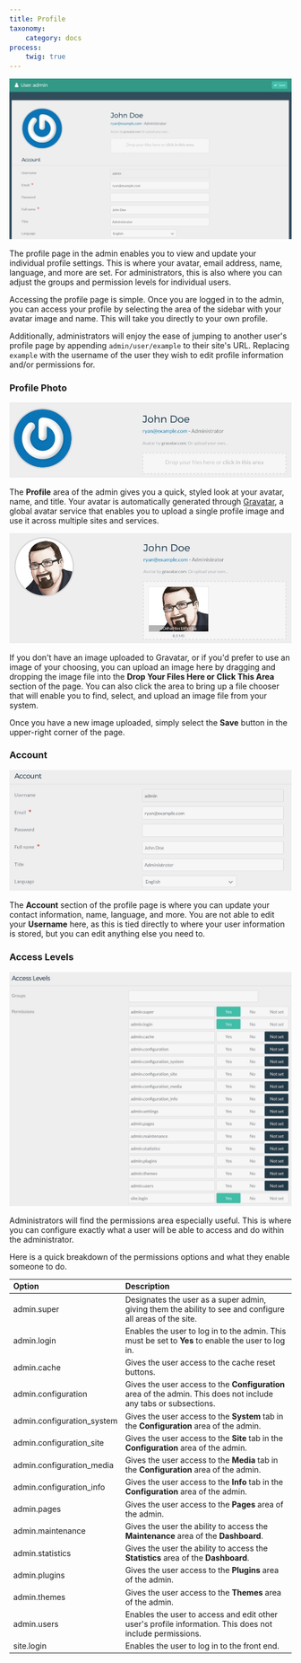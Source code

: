 ```yaml
---
title: Profile
taxonomy:
    category: docs
process:
    twig: true
---
```


![Grav Admin Profile](grav_profile.jpeg?classes=shadow)

The profile page in the admin enables you to view and update your individual profile settings. This is where your avatar, email address, name, language, and more are set. For administrators, this is also where you can adjust the groups and permission levels for individual users.

Accessing the profile page is simple. Once you are logged in to the admin, you can access your profile by selecting the area of the sidebar with your avatar image and name. This will take you directly to your own profile.

Additionally, administrators will enjoy the ease of jumping to another user's profile page by appending `admin/user/example` to their site's URL. Replacing `example` with the username of the user they wish to edit profile information and/or permissions for.

### Profile Photo

![Grav Admin Profile](grav_profile2.jpeg?classes=shadow)

The **Profile** area of the admin gives you a quick, styled look at your avatar, name, and title. Your avatar is automatically generated through [Gravatar](http://en.gravatar.com/), a global avatar service that enables you to upload a single profile image and use it across multiple sites and services.

![Grav Admin Profile](grav_profile2b.jpeg?classes=shadow)

If you don't have an image uploaded to Gravatar, or if you'd prefer to use an image of your choosing, you can upload an image here by dragging and dropping the image file into the **Drop Your Files Here or Click This Area** section of the page. You can also click the area to bring up a file chooser that will enable you to find, select, and upload an image file from your system.

Once you have a new image uploaded, simply select the **Save** button in the upper-right corner of the page.

### Account

![Grav Admin Profile](grav_profile3.jpeg?classes=shadow)

The **Account** section of the profile page is where you can update your contact information, name, language, and more. You are not able to edit your **Username** here, as this is tied directly to where your user information is stored, but you can edit anything else you need to.

### Access Levels

![Grav Admin Profile](grav_profile4.jpeg?classes=shadow)

Administrators will find the permissions area especially useful. This is where you can configure exactly what a user will be able to access and do within the administrator.

Here is a quick breakdown of the permissions options and what they enable someone to do.

| Option                     | Description                                                                                                      |
| :-----                     | :-----                                                                                                           |
| admin.super                | Designates the user as a super admin, giving them the ability to see and configure all areas of the site.        |
| admin.login                | Enables the user to log in to the admin. This must be set to **Yes** to enable the user to log in.               |
| admin.cache                | Gives the user access to the cache reset buttons.                                                                |
| admin.configuration        | Gives the user access to the **Configuration** area of the admin. This does not include any tabs or subsections. |
| admin.configuration_system | Gives the user access to the **System** tab in the **Configuration** area of the admin.                          |
| admin.configuration_site   | Gives the user access to the **Site** tab in the **Configuration** area of the admin.                            |
| admin.configuration_media  | Gives the user access to the **Media** tab in the **Configuration** area of the admin.                           |
| admin.configuration_info   | Gives the user access to the **Info** tab in the **Configuration** area of the admin.                            |
| admin.pages                | Gives the user access to the **Pages** area of the admin.                                                        |
| admin.maintenance          | Gives the user the ability to access the **Maintenance** area of the **Dashboard**.                              |
| admin.statistics           | Gives the user the ability to access the **Statistics** area of the **Dashboard**.                               |
| admin.plugins              | Gives the user access to the **Plugins** area of the admin.                                                      |
| admin.themes               | Gives the user access to the **Themes** area of the admin.                                                       |
| admin.users                | Enables the user to access and edit other user's profile information. This does not include permissions.         |
| site.login                 | Enables the user to log in to the front end.                                                                     |
